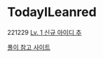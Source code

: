 # TodayILeanred
221229 [Lv. 1 신규 아이디 추](https://school.programmers.co.kr/learn/courses/30/lessons/72410)

[풀이 참고 사이트](https://github.com/codeisneverodd/programmers-coding-test/blob/main/level-1/%EC%8B%A0%EA%B7%9C-%EC%95%84%EC%9D%B4%EB%94%94-%EC%B6%94%EC%B2%9C%2672410%26.js)